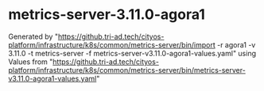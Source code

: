 
# metrics-server-3.11.0-agora1

Generated by "https://github.tri-ad.tech/cityos-platform/infrastructure/k8s/common/metrics-server/bin/import -r agora1 -v 3.11.0 -t metrics-server -f metrics-server-v3.11.0-agora1-values.yaml"
using Values from "https://github.tri-ad.tech/cityos-platform/infrastructure/k8s/common/metrics-server/bin/metrics-server-v3.11.0-agora1-values.yaml"


